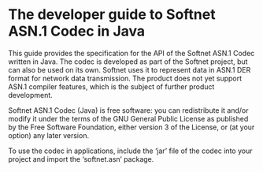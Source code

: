 # The developer guide to Softnet ASN.1 Codec in Java
This guide provides the specification for the API of the Softnet ASN.1 Codec written in Java. The codec is developed as part of the Softnet project, but can also be used on its own. Softnet uses it to represent data in ASN.1 DER format for network data transmission. The product does not yet support ASN.1 compiler features, which is the subject of further product development.

Softnet ASN.1 Codec (Java) is free software: you can redistribute it and/or modify it under the terms of the GNU General Public License as published by the Free Software Foundation, either version 3 of the License, or (at your option) any later version.

To use the codec in applications, include the ‘jar’ file of the codec into your project and import the ‘softnet.asn’ package.

